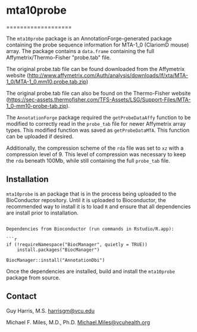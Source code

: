 # mta10probe
===================

The `mta10probe` package is an AnnotationForge-generated package containing the probe sequence information for MTA-1_0 (ClariomD mouse) array.  The package contains a `data.frame` containing the full Affymetrix/Thermo-Fisher "probe.tab" file.  

The original probe.tab file can be found downloaded from the Affymetrix website (http://www.affymetrix.com/Auth/analysis/downloads/lf/xta/MTA-1_0/MTA-1_0.mm10.probe.tab.zip) 

The original probe.tab file can also be found on the Thermo-Fisher website (https://sec-assets.thermofisher.com/TFS-Assets/LSG/Support-Files/MTA-1_0-mm10-probe-tab.zip).

The `AnnotationForge` package required the `getProbeDataAffy` function to be modified to correctly read in the `probe_tab` file for newer Affymetrix array types.  This modified function was saved as `getProbeDataMTA`.  This function can be uploaded if desired.

Additionally, the compression scheme of the `rda` file was set to `xz` with a compression level of 9.  This level of compression was necessary to keep the `rda` beneath 100Mb, while still containing the full `probe_tab` file.

Installation
------------

`mta10probe` is an package that is in the process being uploaded to the BioConductor repository. Until it is uploaded to Bioconductor, the recommended way to install it is to load `R` and ensure that all dependencies are install prior to installation.
```

Dependencies from Bioconductor (run commands in Rstudio/R.app):

```r
if (!requireNamespace("BiocManager", quietly = TRUE))
    install.packages("BiocManager")
    
BiocManager::install("AnnotationDbi")
```

Once the dependencies are installed, build and install the `mta10probe` package from source.

Contact
-------

Guy Harris, M.S.
<harrisgm@vcu.edu>

Michael F. Miles, M.D., Ph.D.
<Michael.Miles@vcuhealth.org>

[1]: https://github.com/harrisgm/Sscore2
